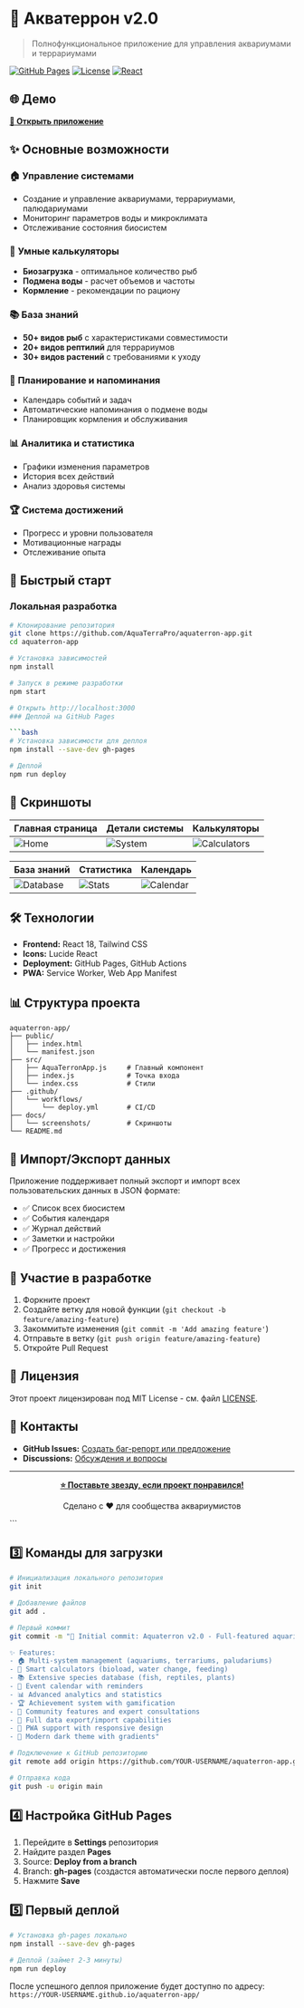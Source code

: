 # 🐠 Акватеррон v2.0

> Полнофункциональное приложение для управления аквариумами и террариумами

[![GitHub Pages](https://img.shields.io/badge/GitHub%20Pages-Active-brightgreen)](https://AquaTerraPro.github.io/aquaterron-app/)
[![License](https://img.shields.io/badge/License-MIT-blue.svg)](LICENSE)
[![React](https://img.shields.io/badge/React-18.2.0-61dafb.svg)](https://reactjs.org/)

## 🌐 Демо

**[🚀 Открыть приложение](https://AquaTerraPro.github.io/aquaterron-app/)**

## ✨ Основные возможности

### 🏠 **Управление системами**
- Создание и управление аквариумами, террариумами, палюдариумами
- Мониторинг параметров воды и микроклимата
- Отслеживание состояния биосистем

### 🧮 **Умные калькуляторы**
- **Биозагрузка** - оптимальное количество рыб
- **Подмена воды** - расчет объемов и частоты
- **Кормление** - рекомендации по рациону

### 📚 **База знаний**
- **50+ видов рыб** с характеристиками совместимости
- **20+ видов рептилий** для террариумов
- **30+ видов растений** с требованиями к уходу

### 📅 **Планирование и напоминания**
- Календарь событий и задач
- Автоматические напоминания о подмене воды
- Планировщик кормления и обслуживания

### 📊 **Аналитика и статистика**
- Графики изменения параметров
- История всех действий
- Анализ здоровья системы

### 🏆 **Система достижений**
- Прогресс и уровни пользователя
- Мотивационные награды
- Отслеживание опыта

## 🚀 Быстрый старт

### Локальная разработка

```bash
# Клонирование репозитория
git clone https://github.com/AquaTerraPro/aquaterron-app.git
cd aquaterron-app

# Установка зависимостей
npm install

# Запуск в режиме разработки
npm start

# Открыть http://localhost:3000
### Деплой на GitHub Pages

```bash
# Установка зависимости для деплоя
npm install --save-dev gh-pages

# Деплой
npm run deploy
```

## 📱 Скриншоты

| Главная страница | Детали системы | Калькуляторы |
|---|---|---|
| ![Home](docs/screenshots/home.png) | ![System](docs/screenshots/system.png) | ![Calculators](docs/screenshots/calculators.png) |

| База знаний | Статистика | Календарь |
|---|---|---|
| ![Database](docs/screenshots/database.png) | ![Stats](docs/screenshots/stats.png) | ![Calendar](docs/screenshots/calendar.png) |

## 🛠 Технологии

- **Frontend:** React 18, Tailwind CSS
- **Icons:** Lucide React
- **Deployment:** GitHub Pages, GitHub Actions
- **PWA:** Service Worker, Web App Manifest

## 📊 Структура проекта

```
aquaterron-app/
├── public/
│   ├── index.html
│   └── manifest.json
├── src/
│   ├── AquaTerronApp.js     # Главный компонент
│   ├── index.js             # Точка входа
│   └── index.css            # Стили
├── .github/
│   └── workflows/
│       └── deploy.yml       # CI/CD
├── docs/
│   └── screenshots/         # Скриншоты
└── README.md
```

## 💾 Импорт/Экспорт данных

Приложение поддерживает полный экспорт и импорт всех пользовательских данных в JSON формате:

- ✅ Список всех биосистем
- ✅ События календаря
- ✅ Журнал действий
- ✅ Заметки и настройки
- ✅ Прогресс и достижения

## 🤝 Участие в разработке

1. Форкните проект
2. Создайте ветку для новой функции (`git checkout -b feature/amazing-feature`)
3. Закоммитьте изменения (`git commit -m 'Add amazing feature'`)
4. Отправьте в ветку (`git push origin feature/amazing-feature`)
5. Откройте Pull Request

## 📝 Лицензия

Этот проект лицензирован под MIT License - см. файл [LICENSE](LICENSE).

## 📧 Контакты

- **GitHub Issues:** [Создать баг-репорт или предложение](https://github.com/YOUR-USERNAME/aquaterron-app/issues)
- **Discussions:** [Обсуждения и вопросы](https://github.com/YOUR-USERNAME/aquaterron-app/discussions)

---

<div align="center">
  
**[⭐ Поставьте звезду, если проект понравился!](https://github.com/YOUR-USERNAME/aquaterron-app)**

Сделано с ❤️ для сообщества аквариумистов

</div>
```

## 3️⃣ **Команды для загрузки**

```bash
# Инициализация локального репозитория
git init

# Добавление файлов
git add .

# Первый коммит
git commit -m "🐠 Initial commit: Aquaterron v2.0 - Full-featured aquarium management app

✨ Features:
- 🏠 Multi-system management (aquariums, terrariums, paludariums)
- 🧮 Smart calculators (bioload, water change, feeding)
- 📚 Extensive species database (fish, reptiles, plants)
- 📅 Event calendar with reminders
- 📊 Advanced analytics and statistics
- 🏆 Achievement system with gamification
- 👥 Community features and expert consultations
- 💾 Full data export/import capabilities
- 📱 PWA support with responsive design
- 🎨 Modern dark theme with gradients"

# Подключение к GitHub репозиторию
git remote add origin https://github.com/YOUR-USERNAME/aquaterron-app.git

# Отправка кода
git push -u origin main
```

## 4️⃣ **Настройка GitHub Pages**

1. Перейдите в **Settings** репозитория
2. Найдите раздел **Pages**
3. Source: **Deploy from a branch**
4. Branch: **gh-pages** (создастся автоматически после первого деплоя)
5. Нажмите **Save**

## 5️⃣ **Первый деплой**

```bash
# Установка gh-pages локально
npm install --save-dev gh-pages

# Деплой (займет 2-3 минуты)
npm run deploy
```

После успешного деплоя приложение будет доступно по адресу:
`https://YOUR-USERNAME.github.io/aquaterron-app/`
